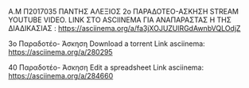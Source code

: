 Α.Μ Π2017035 ΠΑΝΤΗΣ ΑΛΕΞΙΟΣ
2ο ΠΑΡΑΔΟΤΕΟ-ΑΣΚΗΣΗ STREAM YOUTUBE VIDEO.
LINK ΣΤΟ ASCIINEMA ΓΙΑ ΑΝΑΠΑΡΑΣΤΑΣ
Η ΤΗΣ ΔΙΑΔΙΚΑΣΙΑΣ : https://asciinema.org/a/fa3jXOJUZUlRGdAwnbVQLOdjZ

3ο Παραδοτέο- Άσκηση Download a torrent
Link asciinema: https://asciinema.org/a/280295

40 Παραδοτέο- Άσκηση Edit a spreadsheet
Link asciinema: https://asciinema.org/a/284660
